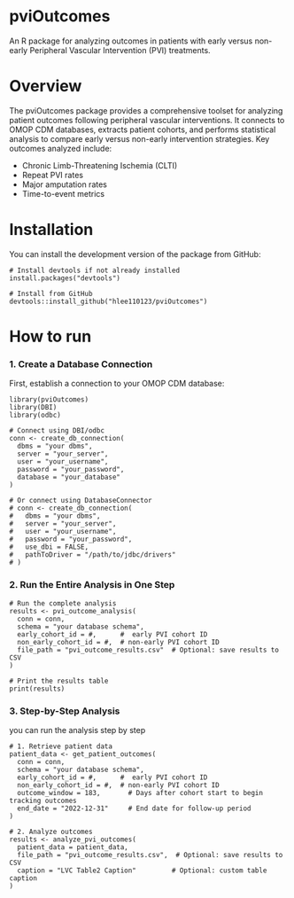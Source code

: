 # pviOutcomes
An R package for analyzing outcomes in patients with early versus non-early Peripheral Vascular Intervention (PVI) treatments.
# Overview
The pviOutcomes package provides a comprehensive toolset for analyzing patient outcomes following peripheral vascular interventions. It connects to OMOP CDM databases, extracts patient cohorts, and performs statistical analysis to compare early versus non-early intervention strategies.
Key outcomes analyzed include:

* Chronic Limb-Threatening Ischemia (CLTI)
* Repeat PVI rates
* Major amputation rates
* Time-to-event metrics

# Installation
You can install the development version of the package from GitHub:

```{r}
# Install devtools if not already installed
install.packages("devtools")

# Install from GitHub
devtools::install_github("hlee110123/pviOutcomes")
```
# How to run

### 1. Create a Database Connection
First, establish a connection to your OMOP CDM database:

```{r}
library(pviOutcomes)
library(DBI)
library(odbc)

# Connect using DBI/odbc
conn <- create_db_connection(
  dbms = "your dbms",
  server = "your_server",
  user = "your_username",
  password = "your_password",
  database = "your_database"
)

# Or connect using DatabaseConnector
# conn <- create_db_connection(
#   dbms = "your dbms",
#   server = "your_server",
#   user = "your_username",
#   password = "your_password",
#   use_dbi = FALSE,
#   pathToDriver = "/path/to/jdbc/drivers"
# )
```
### 2. Run the Entire Analysis in One Step

```{r}
# Run the complete analysis
results <- pvi_outcome_analysis(
  conn = conn, 
  schema = "your database schema", 
  early_cohort_id = #,      #  early PVI cohort ID
  non_early_cohort_id = #,  # non-early PVI cohort ID
  file_path = "pvi_outcome_results.csv"  # Optional: save results to CSV
)

# Print the results table
print(results)
```

### 3. Step-by-Step Analysis
you can run the analysis step by step

```{r}
# 1. Retrieve patient data
patient_data <- get_patient_outcomes(
  conn = conn,
  schema = "your database schema", 
  early_cohort_id = #,      #  early PVI cohort ID
  non_early_cohort_id = #,  # non-early PVI cohort ID
  outcome_window = 183,       # Days after cohort start to begin tracking outcomes
  end_date = "2022-12-31"     # End date for follow-up period
)

# 2. Analyze outcomes
results <- analyze_pvi_outcomes(
  patient_data = patient_data,
  file_path = "pvi_outcome_results.csv",  # Optional: save results to CSV
  caption = "LVC Table2 Caption"         # Optional: custom table caption
)
```
